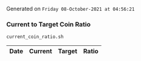Generated on `Friday 08-October-2021 at 04:56:21`

### Current to Target Coin Ratio
`current_coin_ratio.sh`

Date|Current|Target|Ratio
---|---|---|---
